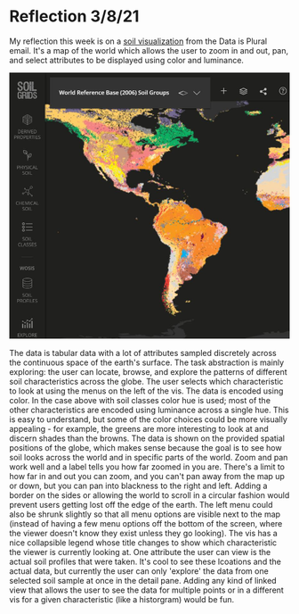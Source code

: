 # Reflection 3/8/21

My reflection this week is on a [soil visualization](https://soilgrids.org/)
from the Data is Plural email. It's a map of the world which
allows the user to zoom in and out, pan, and select attributes
to be displayed using color and luminance. 

![soil map](soil%20chart.JPG)

The data is tabular data with a lot of attributes sampled
discretely across the continuous space of the earth's surface. 
The task abstraction is mainly exploring: the user can
locate, browse, and explore the patterns of different soil characteristics across
the globe. The user selects which characteristic to look at using
the menus on the left of the vis. The data is encoded using color. In
the case above with soil classes color hue is used; most of the other
characteristics are encoded using luminance across a single hue. 
This is easy to understand, but some of the color choices could be
more visually appealing - for example, the greens are more interesting
to look at and discern shades than the browns. The data is
shown on the provided spatial positions of the globe, which 
makes sense because the goal is to see how soil looks across the
world and in specific parts of the world. Zoom and pan work well
and a label tells you how far zoomed in you are. There's a limit to 
how far in and out you can zoom, and you can't pan away from the 
map up or down, but you can pan into blackness to the right and left.
Adding a border on the sides or allowing the world to scroll in a 
circular fashion would prevent users getting lost off the edge
of the earth. The left menu could also be shrunk slightly so that
all menu options are visible next to the map (instead of having a
few menu options off the bottom of the screen, where the viewer doesn't
know they exist unless they go looking). The vis has a nice
collapsible legend whose title changes to show which characteristic
the viewer is currently looking at. One attribute the user can view
is the actual soil profiles that were taken. It's cool to see
these lcoations and the actual data, but currently the user
can only 'explore' the data from one selected soil sample at once
in the detail pane. Adding any kind of linked view that allows
the user to see the data for multiple points or in a different vis
for a given characteristic (like a historgram) would be fun. 
